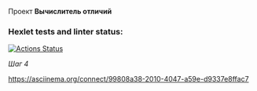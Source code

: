 Проект **Вычислитель отличий** 
### Hexlet tests and linter status:
[![Actions Status](https://github.com/tolkunio/frontend-project-46/actions/workflows/hexlet-check.yml/badge.svg)](https://github.com/tolkunio/frontend-project-46/actions)

*Шаг 4*

 https://asciinema.org/connect/99808a38-2010-4047-a59e-d9337e8ffac7
